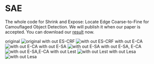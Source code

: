 # SAE
The whole code for Shrink and Expose: Locate Edge Coarse-to-Fine for Camouflaged Object Detection. We will publish it when our paper is accepted. You can download our [result](https://drive.google.com/file/d/1WbejsjKwIc_2ZyTdt9DkFeve6TAMGere/view?usp=drive_link) now.

original
![original](https://github.com/creamm-kk/SAE/blob/main/Screenshot%20of%20the%20experimental%20results/original.jpg)
with out ES-CRF
![with out ES-CRF](https://github.com/creamm-kk/SAE/blob/main/Screenshot%20of%20the%20experimental%20results/woES-CRF.jpg)
with out E-CA
![with out E-CA](https://github.com/creamm-kk/SAE/blob/main/Screenshot%20of%20the%20experimental%20results/woE-CA.png)
with out E-SA
![with out E-SA](https://github.com/creamm-kk/SAE/blob/main/Screenshot%20of%20the%20experimental%20results/woE-SA.jpg)
with out E-SA, E-CA
![with out E-SA,E-CA](https://github.com/creamm-kk/SAE/blob/main/Screenshot%20of%20the%20experimental%20results/woE-SA,E-CA.jpg)
with out Lest
![with out Lest](https://github.com/creamm-kk/SAE/blob/main/Screenshot%20of%20the%20experimental%20results/woLest.jpg)
with out Lesa
![with out Lesa](https://github.com/creamm-kk/SAE/blob/main/Screenshot%20of%20the%20experimental%20results/woLesa.jpg)
